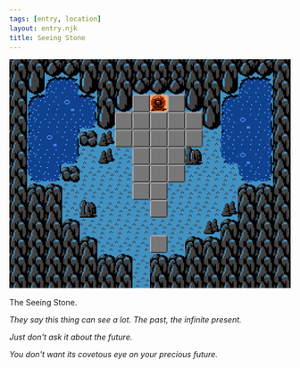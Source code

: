 ```yaml
--- 
tags: [entry, location]
layout: entry.njk 
title: Seeing Stone
---
```


![Image of the Location](/assets/img/seeingstone.png)

<p class="caption">The Seeing Stone.</p>

*They say this thing can see a lot. The past, the infinite present.*

*Just don't ask it about the future.*

*You don't want its covetous eye on your precious future.*